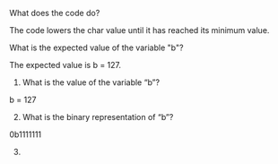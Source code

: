 
What does the code do?

The code lowers the char value until it has reached its minimum value.

What is the expected value of the variable "b"?

The expected value is b = 127.




1. What is the value of the variable “b”?

b = 127

2. What is the binary representation of “b”?

0b1111111

3.

